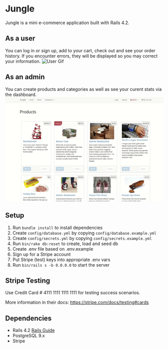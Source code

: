 # Jungle

Jungle is a mini e-commerce application built with Rails 4.2.
 
## As a user 
You can log in or sign up, add to your cart, check out and see your order history.
If you encounter errors, they will be displayed so you may correct your information.
![User Gif](https://raw.githubusercontent.com/0lgaP/jungle-rails/master/Readme_assets/jungle-sign-buy.gif)

## As an admin 
You can create products and categories as well as see your curent stats via the dashboard.
![Admin Gif](https://raw.githubusercontent.com/0lgaP/jungle-rails/master/Readme_assets/jungle-admin.gif)

## Setup

1. Run `bundle install` to install dependencies
2. Create `config/database.yml` by copying `config/database.example.yml`
3. Create `config/secrets.yml` by copying `config/secrets.example.yml`
4. Run `bin/rake db:reset` to create, load and seed db
5. Create .env file based on .env.example
6. Sign up for a Stripe account
7. Put Stripe (test) keys into appropriate .env vars
8. Run `bin/rails s -b 0.0.0.0` to start the server

## Stripe Testing

Use Credit Card # 4111 1111 1111 1111 for testing success scenarios.

More information in their docs: <https://stripe.com/docs/testing#cards>

## Dependencies

* Rails 4.2 [Rails Guide](http://guides.rubyonrails.org/v4.2/)
* PostgreSQL 9.x
* Stripe
